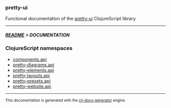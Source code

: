 
### pretty-ui

Functional documentation of the [pretty-ui](https://github.com/pretty-project/pretty-ui) ClojureScript library

---



##### [README](../README.md) > DOCUMENTATION

### ClojureScript namespaces

* [components.api](cljs/components/API.md)
* [pretty-diagrams.api](cljs/pretty-diagrams/API.md)
* [pretty-elements.api](cljs/pretty-elements/API.md)
* [pretty-layouts.api](cljs/pretty-layouts/API.md)
* [pretty-presets.api](cljs/pretty-presets/API.md)
* [pretty-website.api](cljs/pretty-website/API.md)

---

<sub>This documentation is generated with the [clj-docs-generator](https://github.com/bithandshake/clj-docs-generator) engine.</sub>

